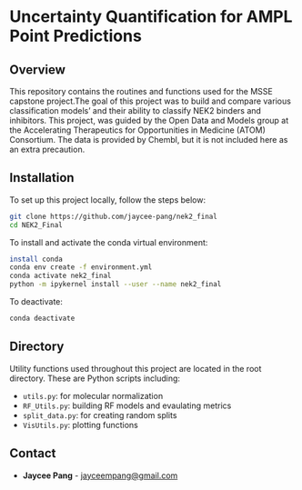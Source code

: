 # Uncertainty Quantification for AMPL Point Predictions

## Overview
This repository contains the routines and functions used for the MSSE capstone project.The goal of this project was to build and compare various classification models’ and their ability to classify NEK2 binders and inhibitors. This project, was guided by the Open Data and Models group at the Accelerating Therapeutics for Opportunities in Medicine (ATOM) Consortium. The data is provided by Chembl, but it is not included here as an extra precaution. 

## Installation
To set up this project locally, follow the steps below:
```bash
git clone https://github.com/jaycee-pang/nek2_final
cd NEK2_Final
```
To install and activate the conda virtual environment: 
```bash
install conda
conda env create -f environment.yml
conda activate nek2_final
python -m ipykernel install --user --name nek2_final 
``` 
To deactivate: 
```bash
conda deactivate
```
## Directory 
Utility functions used throughout this project are located in the root directory. These are Python scripts including: 
- `utils.py`: for molecular normalization 
- `RF_Utils.py`: building RF models and evaulating metrics 
- `split_data.py`: for creating random splits 
- `VisUtils.py`: plotting functions 

## Contact
- **Jaycee Pang** - jayceempang@gmail.com
